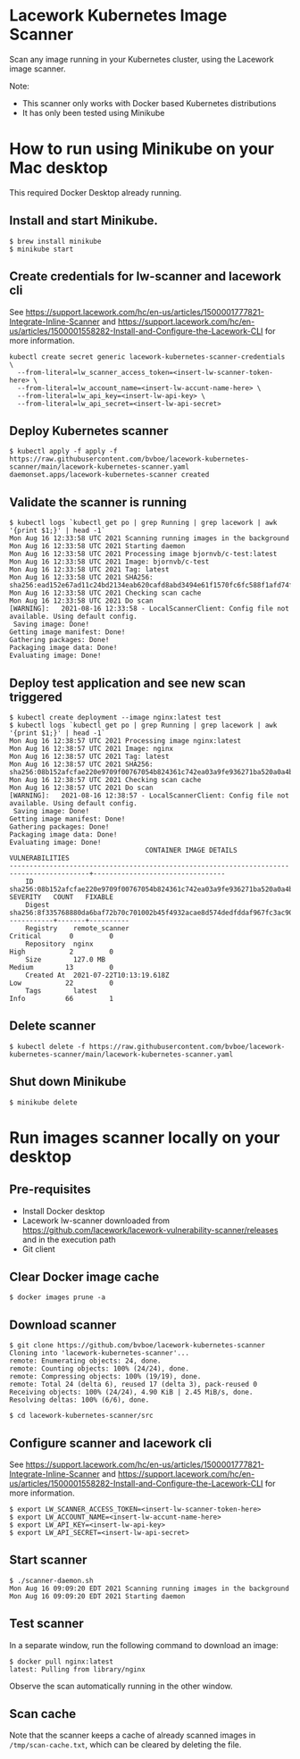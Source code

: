 # Lacework Kubernetes Image Scanner
Scan any image running in your Kubernetes cluster, using the Lacework image scanner.

Note:
* This scanner only works with Docker based Kubernetes distributions
* It has only been tested using Minikube

# How to run using Minikube on your Mac desktop
This required Docker Desktop already running.

## Install and start Minikube.
```
$ brew install minikube
$ minikube start
```

## Create credentials for lw-scanner and lacework cli
See https://support.lacework.com/hc/en-us/articles/1500001777821-Integrate-Inline-Scanner and https://support.lacework.com/hc/en-us/articles/1500001558282-Install-and-Configure-the-Lacework-CLI for more information.
```
kubectl create secret generic lacework-kubernetes-scanner-credentials \
  --from-literal=lw_scanner_access_token=<insert-lw-scanner-token-here> \
  --from-literal=lw_account_name=<insert-lw-accunt-name-here> \
  --from-literal=lw_api_key=<insert-lw-api-key> \
  --from-literal=lw_api_secret=<insert-lw-api-secret>
```

## Deploy Kubernetes scanner
```
$ kubectl apply -f apply -f https://raw.githubusercontent.com/bvboe/lacework-kubernetes-scanner/main/lacework-kubernetes-scanner.yaml
daemonset.apps/lacework-kubernetes-scanner created
```

## Validate the scanner is running
```
$ kubectl logs `kubectl get po | grep Running | grep lacework | awk '{print $1;}' | head -1`
Mon Aug 16 12:33:58 UTC 2021 Scanning running images in the background
Mon Aug 16 12:33:58 UTC 2021 Starting daemon
Mon Aug 16 12:33:58 UTC 2021 Processing image bjornvb/c-test:latest
Mon Aug 16 12:33:58 UTC 2021 Image: bjornvb/c-test
Mon Aug 16 12:33:58 UTC 2021 Tag: latest
Mon Aug 16 12:33:58 UTC 2021 SHA256: sha256:ead152e67ad11c24bd2134eab620cafd8abd3494e61f1570fc6fc588f1afd74f
Mon Aug 16 12:33:58 UTC 2021 Checking scan cache
Mon Aug 16 12:33:58 UTC 2021 Do scan
[WARNING]:   2021-08-16 12:33:58 - LocalScannerClient: Config file not available. Using default config.
 Saving image: Done!
Getting image manifest: Done!
Gathering packages: Done!
Packaging image data: Done!
Evaluating image: Done!
```
## Deploy test application and see new scan triggered
```
$ kubectl create deployment --image nginx:latest test
$ kubectl logs `kubectl get po | grep Running | grep lacework | awk '{print $1;}' | head -1`
Mon Aug 16 12:38:57 UTC 2021 Processing image nginx:latest
Mon Aug 16 12:38:57 UTC 2021 Image: nginx
Mon Aug 16 12:38:57 UTC 2021 Tag: latest
Mon Aug 16 12:38:57 UTC 2021 SHA256: sha256:08b152afcfae220e9709f00767054b824361c742ea03a9fe936271ba520a0a4b
Mon Aug 16 12:38:57 UTC 2021 Checking scan cache
Mon Aug 16 12:38:57 UTC 2021 Do scan
[WARNING]:   2021-08-16 12:38:57 - LocalScannerClient: Config file not available. Using default config.
 Saving image: Done!
Getting image manifest: Done!
Gathering packages: Done!
Packaging image data: Done!
Evaluating image: Done!
                                  CONTAINER IMAGE DETAILS                                          VULNERABILITIES
------------------------------------------------------------------------------------------+---------------------------------
    ID          sha256:08b152afcfae220e9709f00767054b824361c742ea03a9fe936271ba520a0a4b       SEVERITY   COUNT   FIXABLE
    Digest      sha256:8f335768880da6baf72b70c701002b45f4932acae8d574dedfddaf967fc3ac90     -----------+-------+----------
    Registry    remote_scanner                                                                Critical       0         0
    Repository  nginx                                                                         High           2         0
    Size        127.0 MB                                                                      Medium        13         0
    Created At  2021-07-22T10:13:19.618Z                                                      Low           22         0
    Tags        latest                                                                        Info          66         1
```
## Delete scanner
```
$ kubectl delete -f https://raw.githubusercontent.com/bvboe/lacework-kubernetes-scanner/main/lacework-kubernetes-scanner.yaml
```
## Shut down Minikube
```
$ minikube delete
```
# Run images scanner locally on your desktop
## Pre-requisites
* Install Docker desktop
* Lacework lw-scanner downloaded from https://github.com/lacework/lacework-vulnerability-scanner/releases and in the execution path
* Git client
## Clear Docker image cache
```
$ docker images prune -a
```
## Download scanner
```
$ git clone https://github.com/bvboe/lacework-kubernetes-scanner
Cloning into 'lacework-kubernetes-scanner'...
remote: Enumerating objects: 24, done.
remote: Counting objects: 100% (24/24), done.
remote: Compressing objects: 100% (19/19), done.
remote: Total 24 (delta 6), reused 17 (delta 3), pack-reused 0
Receiving objects: 100% (24/24), 4.90 KiB | 2.45 MiB/s, done.
Resolving deltas: 100% (6/6), done.

$ cd lacework-kubernetes-scanner/src
```
## Configure scanner and lacework cli
See https://support.lacework.com/hc/en-us/articles/1500001777821-Integrate-Inline-Scanner and https://support.lacework.com/hc/en-us/articles/1500001558282-Install-and-Configure-the-Lacework-CLI for more information.
```
$ export LW_SCANNER_ACCESS_TOKEN=<insert-lw-scanner-token-here>
$ export LW_ACCOUNT_NAME=<insert-lw-accunt-name-here>
$ export LW_API_KEY=<insert-lw-api-key>
$ export LW_API_SECRET=<insert-lw-api-secret>
```
## Start scanner
```
$ ./scanner-daemon.sh
Mon Aug 16 09:09:20 EDT 2021 Scanning running images in the background
Mon Aug 16 09:09:20 EDT 2021 Starting daemon
```
## Test scanner
In a separate window, run the following command to download an image:
```
$ docker pull nginx:latest
latest: Pulling from library/nginx
```
Observe the scan automatically running in the other window.

## Scan cache
Note that the scanner keeps a cache of already scanned images in `/tmp/scan-cache.txt`, which can be cleared by deleting the file.
